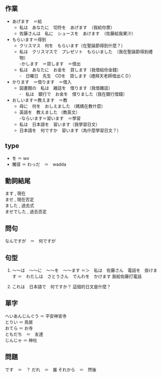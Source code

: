 ## 作業 
- あげます　＝給 
  - 私は　あなたに　切符を　あげます　（我給你票） 
  - 佐藤さんは　私に　シュースを　あけます　（佐藤給我果汁） 
- もらいます＝得到  
  - クリスマス　何を　もらいます（在聖誕節得到什麼？）  
  - 私は　クリスマスで　プレゼソト　もらいました　（我在聖誕節得到禮物）  
-かします　＝貸します　＝借出  
  - 私は　あなたに　お金を　貸します（我借給你金錢）  
  -　日曜日　先生　CDを　貸します（禮拜天老師借出ＣＤ）      
- かります　＝借ります　＝借入  
  - 図書館の　私は　雑誌を　借ります（我借雜誌）  
  -　私は　銀行で　お金を　借りました（我在銀行借錢）   
- おしいます＝教えます　＝教  
  - 母に　何を　おしえました （媽媽在教什麼）  
  - 英語を　教えました （教英文）  
-ならいます＝習います　＝學習   
  - 私は　日本語を　習います（我學習日文）  
  - 日本語を　何ですか　習います（為什麼學習日文？）  





## type
- を ＝ wo
- 觸音 ＝ わっだ　＝　wadda

## 動詞結尾 
ます , 現在  
ませ , 現在否定  
ました , 過去式  
ませでした , 過去否定  


## 問句
なんですが　＝　何ですが 


## 句型
1. 〜〜は　〜〜に　〜〜を　〜〜ます
＝＞　私は　佐藤さん　電話を　掛けます
＝　わたしは　さとうさん　でんわを　かけます
我給佐藤打電話

2. これは　日本語で　何ですか？
這個的日文是什麼？


## 單字
へいあんじんぐう ＝ 平安神宮寺   
とりい ＝ 鳥居  
おてら ＝ お寺  
ともだち　＝　友達  
じんじゃ ＝ 神社  



## 問題
です　＝　？
だれ　＝　誰
それから　＝　然後
